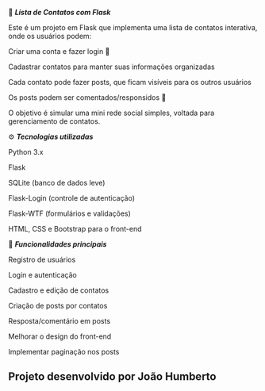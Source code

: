 📒 **_Lista de Contatos com Flask_**

Este é um projeto em Flask que implementa uma lista de contatos interativa, onde os usuários podem:

Criar uma conta e fazer login 🔑

Cadastrar contatos para manter suas informações organizadas

Cada contato pode fazer posts, que ficam visíveis para os outros usuários

Os posts podem ser comentados/responsidos 💬

O objetivo é simular uma mini rede social simples, voltada para gerenciamento de contatos.

⚙️ **_Tecnologias utilizadas_**

Python 3.x

Flask

SQLite
 (banco de dados leve)

Flask-Login
 (controle de autenticação)

Flask-WTF
 (formulários e validações)

HTML, CSS e Bootstrap para o front-end

🔑 **_Funcionalidades principais_**

 Registro de usuários

 Login e autenticação

 Cadastro e edição de contatos

 Criação de posts por contatos

 Resposta/comentário em posts

 Melhorar o design do front-end

 Implementar paginação nos posts
 
Projeto desenvolvido por João Humberto
---------------------------------------
